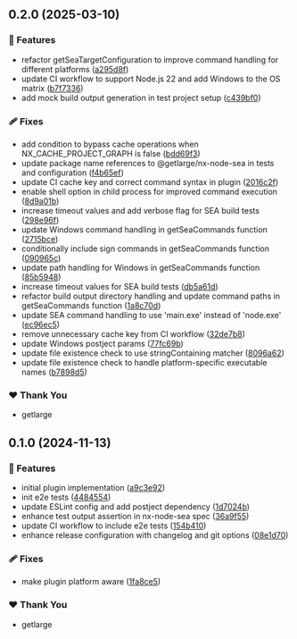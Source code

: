 ## 0.2.0 (2025-03-10)

### 🚀 Features

- refactor getSeaTargetConfiguration to improve command handling for different platforms ([a295d8f](https://github.com/getlarge/nx-node-sea/commit/a295d8f))
- update CI workflow to support Node.js 22 and add Windows to the OS matrix ([b7f7336](https://github.com/getlarge/nx-node-sea/commit/b7f7336))
- add mock build output generation in test project setup ([c439bf0](https://github.com/getlarge/nx-node-sea/commit/c439bf0))

### 🩹 Fixes

- add condition to bypass cache operations when NX_CACHE_PROJECT_GRAPH is false ([bdd69f3](https://github.com/getlarge/nx-node-sea/commit/bdd69f3))
- update package name references to @getlarge/nx-node-sea in tests and configuration ([f4b65ef](https://github.com/getlarge/nx-node-sea/commit/f4b65ef))
- update CI cache key and correct command syntax in plugin ([2016c2f](https://github.com/getlarge/nx-node-sea/commit/2016c2f))
- enable shell option in child process for improved command execution ([8d9a01b](https://github.com/getlarge/nx-node-sea/commit/8d9a01b))
- increase timeout values and add verbose flag for SEA build tests ([298e96f](https://github.com/getlarge/nx-node-sea/commit/298e96f))
- update Windows command handling in getSeaCommands function ([2715bce](https://github.com/getlarge/nx-node-sea/commit/2715bce))
- conditionally include sign commands in getSeaCommands function ([090965c](https://github.com/getlarge/nx-node-sea/commit/090965c))
- update path handling for Windows in getSeaCommands function ([85b5948](https://github.com/getlarge/nx-node-sea/commit/85b5948))
- increase timeout values for SEA build tests ([db5a61d](https://github.com/getlarge/nx-node-sea/commit/db5a61d))
- refactor build output directory handling and update command paths in getSeaCommands function ([1a8c70d](https://github.com/getlarge/nx-node-sea/commit/1a8c70d))
- update SEA command handling to use 'main.exe' instead of 'node.exe' ([ec96ec5](https://github.com/getlarge/nx-node-sea/commit/ec96ec5))
- remove unnecessary cache key from CI workflow ([32de7b8](https://github.com/getlarge/nx-node-sea/commit/32de7b8))
- update Windows postject params ([77fc69b](https://github.com/getlarge/nx-node-sea/commit/77fc69b))
- update file existence check to use stringContaining matcher ([8096a62](https://github.com/getlarge/nx-node-sea/commit/8096a62))
- update file existence check to handle platform-specific executable names ([b7898d5](https://github.com/getlarge/nx-node-sea/commit/b7898d5))

### ❤️ Thank You

- getlarge

## 0.1.0 (2024-11-13)

### 🚀 Features

- initial plugin implementation ([a9c3e92](https://github.com/getlarge/nx-node-sea/commit/a9c3e92))
- init e2e tests ([4484554](https://github.com/getlarge/nx-node-sea/commit/4484554))
- update ESLint config and add postject dependency ([1d7024b](https://github.com/getlarge/nx-node-sea/commit/1d7024b))
- enhance test output assertion in nx-node-sea spec ([36a9f55](https://github.com/getlarge/nx-node-sea/commit/36a9f55))
- update CI workflow to include e2e tests ([154b410](https://github.com/getlarge/nx-node-sea/commit/154b410))
- enhance release configuration with changelog and git options ([08e1d70](https://github.com/getlarge/nx-node-sea/commit/08e1d70))

### 🩹 Fixes

- make plugin platform aware ([1fa8ce5](https://github.com/getlarge/nx-node-sea/commit/1fa8ce5))

### ❤️ Thank You

- getlarge
